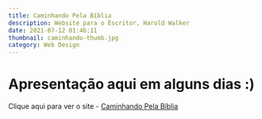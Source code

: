 ```yaml
---
title: Caminhando Pela Bíblia
description: Website para o Escritor, Harold Walker
date: 2021-07-12 01:46:11
thumbnail: caminhando-thumb.jpg
category: Web Design
---
```

# **Apresentação aqui em alguns dias :)**

Clique aqui para ver o site - [Caminhando Pela Bíblia](https://caminhandopelabiblia.com.br/)